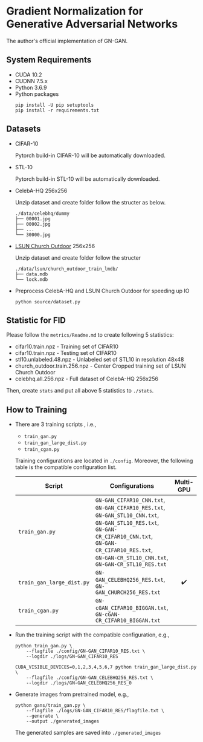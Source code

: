 # Gradient Normalization for Generative Adversarial Networks

The author's official implementation of GN-GAN.

## System Requirements
- CUDA 10.2
- CUDNN 7.5.x
- Python 3.6.9
- Python packages
    ```
    pip install -U pip setuptools
    pip install -r requirements.txt
    ```

## Datasets
- CIFAR-10

    Pytorch build-in CIFAR-10 will be automatically downloaded.

- STL-10

    Pytorch build-in STL-10 will be automatically downloaded.

- CelebA-HQ 256x256

    Unzip dataset and create folder follow the structer as below.
    ```
    ./data/celebhq/dummy
    ├── 00001.jpg
    ├── 00002.jpg
    ├── ...
    └── 30000.jpg
    ```

- [LSUN Church Outdoor](https://www.yf.io/p/lsun) 256x256

    Unzip dataset and create folder follow the structer 
    ```
    ./data/lsun/church_outdoor_train_lmdb/
    ├── data.mdb
    └── lock.mdb
    ```

- Preprocess CelebA-HQ and LSUN Church Outdoor for speeding up IO
    ```
    python source/dataset.py
    ```

## Statistic for FID
Please follow the `metrics/Readme.md` to create following 5 statistics:
- cifar10.train.npz - Training set of CIFAR10
- cifar10.train.npz - Testing set of CIFAR10
- stl10.unlabeled.48.npz - Unlabeled set of STL10 in resolution 48x48
- church_outdoor.train.256.npz - Center Cropped training set of LSUN Church Outdoor
- celebhq.all.256.npz - Full dataset of CelebA-HQ 256x256

Then, create `stats` and put all above 5 statistics to `./stats`.


## How to Training
- There are 3 training scripts , i.e.,
    - `train_gan.py`
    - `train_gan_large_dist.py`
    - `train_cgan.py`
    
    Training configurations are located in `./config`. Moreover, the following table is the compatible configuration list.

    |Script           |Configurations|Multi-GPU|
    |-----------------|--------------|:-------:|
    |`train_gan.py`   |`GN-GAN_CIFAR10_CNN.txt`,<br>`GN-GAN_CIFAR10_RES.txt`,<br>`GN-GAN_STL10_CNN.txt`,<br>`GN-GAN_STL10_RES.txt`,<br>`GN-GAN-CR_CIFAR10_CNN.txt`,<br>`GN-GAN-CR_CIFAR10_RES.txt`,<br>`GN-GAN-CR_STL10_CNN.txt`,<br>`GN-GAN-CR_STL10_RES.txt`||
    |`train_gan_large_dist.py`|`GN-GAN_CELEBHQ256_RES.txt`,<br>`GN-GAN_CHURCH256_RES.txt`|:heavy_check_mark:|
    |`train_cgan.py`  |`GN-cGAN_CIFAR10_BIGGAN.txt`,<br>`GN-cGAN-CR_CIFAR10_BIGGAN.txt`||

- Run the training script with the compatible configuration, e.g.,
    ```
    python train_gan.py \
        --flagfile ./config/GN-GAN_CIFAR10_RES.txt \
        --logdir ./logs/GN-GAN_CIFAR10_RES
    ```
    ```
    CUDA_VISIBLE_DEVICES=0,1,2,3,4,5,6,7 python train_gan_large_dist.py \
        --flagfile ./config/GN-GAN_CELEBHQ256_RES.txt \
        --logdir ./logs/GN-GAN_CELEBHQ256_RES_0
    ```

- Generate images from pretrained model, e.g.,
    ```
    python gans/train_gan.py \
        --flagfile ./logs/GN-GAN_CIFAR10_RES/flagfile.txt \
        --generate \
        --output ./generated_images
    ```

    The generated samples are saved into `./generated_images`
